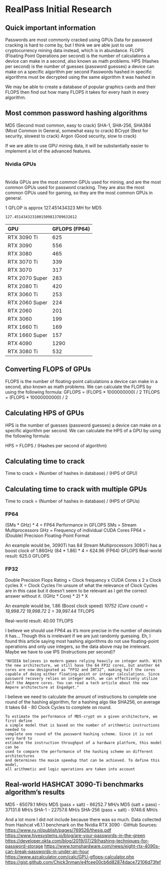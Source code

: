 # RealPass Initial Research

## Quick important information

Passwords are most commonly cracked using GPUs
Data for password cracking is hard to come by, but I think we are able just to use cryptocurrency mining data instead, which is in abundance.
FLOPS (Floating Point Operations per second) is the number of calculations a device can make in a second, also known as math problems.
HPS (Hashes per second) is the number of guesses (password guesses) a device can make on a specific algorithm per second
Passwords hashed in specific algorithms must be decrypted using the same algorithm it was hashed in

We may be able to create a database of popular graphics cards and their FLOPS then find out how many FLOPS it takes for every hash in every algorithm.

## Most common password hashing algorithms

MD5 (Second most common, easy to crack)
SHA-1, SHA-256, SHA384 (Most Common in General, somewhat easy to crack)
BCrypt (Best for security, slowest to crack)
Argon (Good security, slow to crack)

If we are able to use GPU mining data, it will be substantially easier to implement a lot of the advanced features.

### Nvidia GPUs
#
Nvidia GPUs are the most common GPUs used for mining, and are the most common GPUs used for password cracking. They are also the most common GPUs used for gaming, so they are the most common GPUs in general.

<!--GFLOPS for Nvidia GPUs-->
1 GFLOP is approx 127.451434323 MH for MD5 

    127.4514343231001509813789632612

|GPU|GFLOPS (FP64)|
|:-|:-|
|RTX 3090 Ti|625|
|RTX 3090 |556|
|RTX 3080|465|
|RTX 3070 Ti| 339|
|RTX 3070 |317|
|RTX 2070 Super|283|
|RTX 2080 Ti |420|
|RTX 3060 Ti |253|
|RTX 2060 Super |224|
|RTX 2060 |201|
|RTX 3060 |199|
|RTX 1660 Ti |169|
|RTX 1660 Super |157|
|RTX 4090 |1290|
|RTX 3080 Ti|532|
<!---
can u sort the GFLOPS in this array?
--->
## Converting FLOPS of GPUs

FLOPS is the number of floating-point calculations a device can make in a second, also known as math problems. We can calculate the FLOPS by using the following formula:
GFLOPS = (FLOPS * 1000000000) / 2
TFLOPS = (FLOPS * 10000000000) / 2

## Calculating HPS of GPUs

HPS is the number of guesses (password guesses) a device can make on a specific algorithm per second. We can calculate the HPS of a GPU by using the following formula:

HPS = FLOPS / (Hashes per second of algorithm)

## Calculating time to crack

Time to crack = (Number of hashes in database) / (HPS of GPU)

## Calculating time to crack with multiple GPUs

Time to crack = (Number of hashes in database) / (HPS of GPUs)

### FP64

(SMs * GHz) * 4 = FP64 Performance in GFLOPS
SMs = Stream Multiprocessors
GHz = Frequency of individual CUDA Cores
FP64 = (Double) Precision Floating-Point Format

An example would be,
3090Ti has 84 Stream Multiprocessors
3090Ti has a boost clock of 1.86GHz
(84 * 1.86) * 4 = 624.96 (FP64) GFLOPS
Real-world result: 625.0 GFLOPS

### FP32

Double Precision Flops Rating = Clock frequency x CUDA Cores x 2 x Clock cycles
X = Clock Cycles
I’m unsure of what the relevance of Clock Cycles are in this case but it doesn’t seem to be relevant as I get the correct answer without it.
((GHz * Core) * 2) * X

An example would be,
1.86 (Boost clock speed)   *10752 (Core count) = 19,998.72
19,998.72* 2 = 39,997.44 TFLOPS

Real-world result:  40.00 TFLOPS

I believe we should use FP64 as it’s more precise in the number of decimals it has… Though this is irrelevant if we are just randomly guessing. Eh, I found this article saying most hashing algorithms do not use floating-point operations and only use integers, so the data above may be irrelevant. Maybe we have to use IPS (Instructions per second)?

    "NVIDIA believes in modern games relying heavily on integer math. With the new architecture, we still have the 64 FP32 cores, but another 64 cores are now designated as “FP32 and INT32”, making half the cores capable of doing either floating-point or integer calculations. Since password recovery relies on integer math, we can effectively utilize half the Ampere cores. You can read a tech article about the new Ampere architecture at Engadget."

I believe we need to calculate the amount of instructions to complete one round of the hashing algorithm, for a hashing algo like SHA256, on average it takes 64 - 80 Clock Cycles to complete on round.

    To estimate the performance of MD5-crypt on a given architecture, we first define
    a simple model that is based on the number of arithmetic instructions needed to
    complete one round of the password hashing scheme. Since it is not very hard to
    estimate the instruction throughput of a hardware platform, this model can be
    used to compare the performance of the hashing scheme on different architectures
    and determines the maxim speedup that can be achieved. To define this model,
    all arithmetic and logic operations are taken into account

## Real-world HASHCAT 3090-Ti benchmarks algorithm’s results

MD5 - 65079.1 MH/s
MD5  (pass + salt) - 66252.7 MH/s
MD5 (salt + pass) - 37131.6 MH/s
SHA-1 -  22757.6 MH/s
SHA-256 (pass + salt) - 9746.6 MH/s

And a lot more I did not include because there was so much.
Data collected from Hashcat v6.1.1 benchmark on the Nvidia RTX 3090 · GitHub
Sources:
<https://www.ru.nl/publish/pages/769526/thesis.pdf>
<https://www.hivesystems.io/blog/are-your-passwords-in-the-green>
<https://developer.okta.com/blog/2019/07/29/hashing-techniques-for-password-storage>
<https://www.tomshardware.com/news/eight-rtx-4090s-can-break-passwords-in-under-an-hour>
<https://www.azcalculator.com/calc/GPU-gflops-calculator.php>
<https://gist.github.com/Chick3nman/e4fcee00cb6d82874dace72106d73fef>

